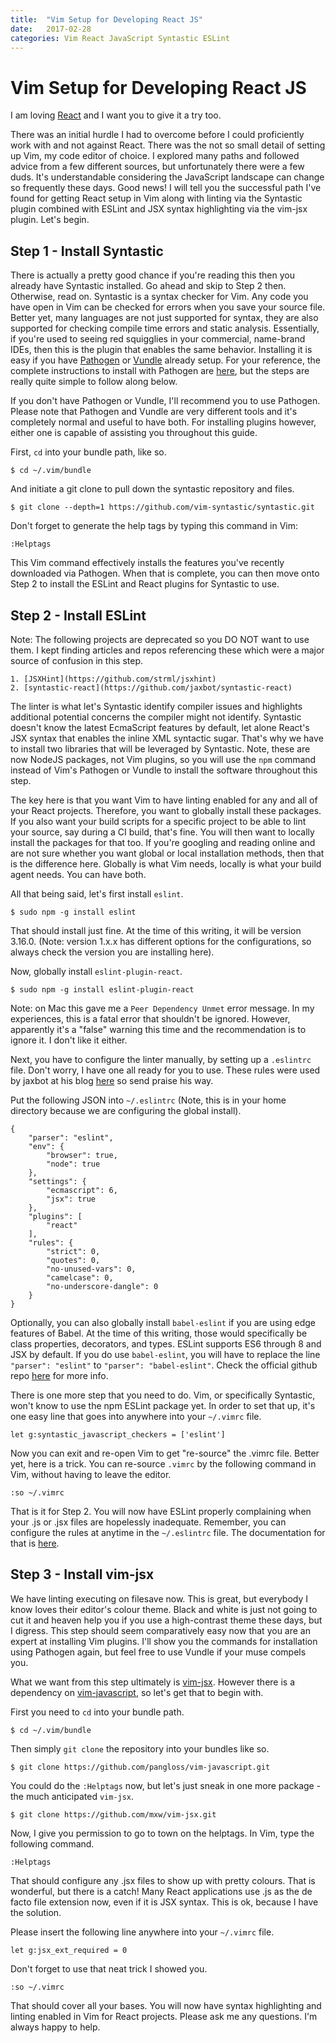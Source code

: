 ```yaml
---
title:  "Vim Setup for Developing React JS"
date:   2017-02-28
categories: Vim React JavaScript Syntastic ESLint
---
```


# Vim Setup for Developing React JS

I am loving [React](https://facebook.github.io/react/) and I want you to give it a try too.

There was an initial hurdle I had to overcome before I could proficiently work with and not against React. There was the not so small detail of setting up Vim, my code editor of choice. I explored many paths and followed advice from a few different sources, but unfortunately there were a few duds. It's understandable considering the JavaScript landscape can change so frequently these days. Good news! I will tell you the successful path I've found for getting React setup in Vim along with linting via the Syntastic plugin combined with ESLint and JSX syntax highlighting via the vim-jsx plugin. Let's begin.


## Step 1 - Install Syntastic

There is actually a pretty good chance if you're reading this then you already have Syntastic installed. Go ahead and skip to Step 2 then. Otherwise, read on.
Syntastic is a syntax checker for Vim. Any code you have open in Vim can be checked for errors when you save your source file. Better yet, many languages are not just
supported for syntax, they are also supported for checking compile time errors and static analysis. Essentially, if you're used to seeing red squigglies in your commercial, name-brand IDEs, then this is the plugin that enables the same behavior.
Installing it is easy if you have [Pathogen](https://github.com/tpope/vim-pathogen) or [Vundle](https://github.com/VundleVim/Vundle.vim) already setup. For your reference, the complete instructions to install with Pathogen are
[here](https://github.com/vim-syntastic/syntastic#222-step-2-install-syntastic-as-a-pathogen-bundle),  but the steps are really quite simple to follow along below.

<aside class="notice">
If you don't have Pathogen or Vundle, I'll recommend you to use Pathogen. Please note that Pathogen and Vundle are very different tools and it's completely normal and useful to have both. For installing plugins however, either one is capable of assisting you throughout this guide.
</aside>

First, `cd` into your bundle path, like so.

    $ cd ~/.vim/bundle

And initiate a git clone to pull down the syntastic repository and files.

	$ git clone --depth=1 https://github.com/vim-syntastic/syntastic.git

Don't forget to generate the help tags by typing this command in Vim:

    :Helptags

This Vim command effectively installs the features you've recently downloaded via Pathogen. When that is complete, you can then move onto Step 2 to install the ESLint and React plugins for Syntastic to use.


## Step 2 - Install ESLint

<aside class="notice">
Note: The following projects are deprecated so you DO NOT want to use them. I kept finding articles and repos referencing these which were a major source of confusion
in this step.

    1. [JSXHint](https://github.com/strml/jsxhint)
    2. [syntastic-react](https://github.com/jaxbot/syntastic-react)
</aside>

The linter is what let's Syntastic identify compiler issues and highlights additional potential concerns the compiler might not identify. Syntastic doesn't know the
latest EcmaScript features by default, let alone React's JSX syntax that enables the inline XML syntactic sugar. That's why we have to install two libraries
that will be leveraged by Syntastic. Note, these are now NodeJS packages, not Vim plugins, so you will use the `npm` command instead of Vim's Pathogen or Vundle to install the software throughout this step.

The key here is that you want Vim to have linting enabled for any and all of your React projects. Therefore, you want to globally install these packages. If you
also want your build scripts for a specific project to be able to lint your source, say during a CI build, that's fine. You will then want to locally install the
packages for that too. If you're googling and reading online and are not sure whether you want global or local installation methods, then that is the difference here. Globally is what Vim needs, locally is what your build agent needs. You can have both.

All that being said, let's first install `eslint`.

    $ sudo npm -g install eslint

That should install just fine. At the time of this writing, it will be version 3.16.0. (Note: version 1.x.x has different options for the configurations, so always check the version you are installing here).

Now, globally install `eslint-plugin-react`.

    $ sudo npm -g install eslint-plugin-react

Note: on Mac this gave me a `Peer Dependency Unmet` error message. In my experiences, this is a fatal error that shouldn't be ignored. However, apparently it's a "false" warning this time and the recommendation is to ignore it. I don't like it either.


Next, you have to configure the linter manually, by setting up a `.eslintrc` file. Don't worry, I have one all ready for you to use. These rules were
used by jaxbot at his blog [here](https://jaxbot.me/articles/setting-up-vim-for-react-js-jsx-02-03-2015) so send praise his way.

Put the following JSON into `~/.eslintrc` (Note, this is in your home directory because we are configuring the global install).

    {
        "parser": "eslint",
        "env": {
            "browser": true,
            "node": true
        },
        "settings": {
            "ecmascript": 6,
            "jsx": true
        },
        "plugins": [
            "react"
        ],
        "rules": {
            "strict": 0,
            "quotes": 0,
            "no-unused-vars": 0,
            "camelcase": 0,
            "no-underscore-dangle": 0
        }
    }

	
Optionally, you can also globally install `babel-eslint` if you are using edge features of Babel. At the time of this writing, those would specifically be class properties, decorators, and types. ESLint supports ES6 through 8 and JSX by default. If you do use `babel-eslint`, you will have to replace the line `"parser": "eslint"` to `"parser": "babel-eslint"`. Check the official github repo [here](https://github.com/babel/babel-eslint) for more info.


There is one more step that you need to do. Vim, or specifically Syntastic, won't know to use the npm ESLint package yet. In order to set that up, it's
one easy line that goes into anywhere into your `~/.vimrc` file.

    let g:syntastic_javascript_checkers = ['eslint']


Now you can exit and re-open Vim to get "re-source" the .vimrc file. Better yet, here is a trick. You can re-source `.vimrc` by the following command in Vim, without having to leave the editor.

    :so ~/.vimrc

	
That is it for Step 2. You will now have ESLint properly complaining when your .js or .jsx files are hopelessly inadequate. Remember, you can configure the rules at anytime in the `~/.eslintrc` file. The documentation for that is [here](https://github.com/yannickcr/eslint-plugin-react#list-of-supported-rules).


## Step 3 - Install vim-jsx

We have linting executing on filesave now. This is great, but everybody I know loves their editor's colour theme. Black and white is just not going to cut it and heaven help you if you use a high-contrast theme these days, but I digress. This step should seem comparatively easy now that you are an expert at installing Vim plugins. I'll show you the commands for installation using Pathogen again, but feel free to use Vundle if your muse compels you.

What we want from this step ultimately is [vim-jsx](https://github.com/mxw/vim-jsx). However there is a dependency on [vim-javascript](https://github.com/pangloss/vim-javascript), so let's get that to begin with.


First you need to `cd` into your bundle path.

    $ cd ~/.vim/bundle

Then simply `git clone` the repository into your bundles like so.

    $ git clone https://github.com/pangloss/vim-javascript.git


You could do the `:Helptags` now, but let's just sneak in one more package - the much anticipated `vim-jsx`.

    $ git clone https://github.com/mxw/vim-jsx.git


Now, I give you permission to go to town on the helptags. In Vim, type the following command.

    :Helptags


That should configure any .jsx files to show up with pretty colours. That is wonderful, but there is a catch! Many React applications use .js as the de facto file extension now, even if it is JSX syntax. This is ok, because I have the solution.

Please insert the following line anywhere into your `~/.vimrc` file.

    let g:jsx_ext_required = 0


Don't forget to use that neat trick I showed you.

    :so ~/.vimrc


That should cover all your bases. You will now have syntax highlighting and linting enabled in Vim for React projects. 
Please ask me any questions. I'm always happy to help.

